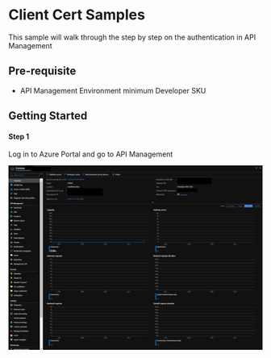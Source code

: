 # Client Cert Samples
This sample will walk through the step by step on the authentication in API Management

## Pre-requisite
- API Management Environment minimum Developer SKU

## Getting Started
#### Step 1
Log in to Azure Portal and go to API Management 

![alt text](https://github.com/evetsydrah/api-management-samples/blob/master/images/api-mgmt-default%20-%201.jpg "API Management")
